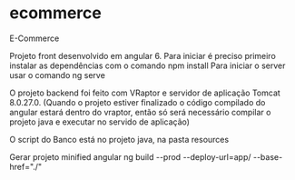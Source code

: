 # ecommerce
E-Commerce 

Projeto front desenvolvido em angular 6.
Para iniciar é preciso primeiro instalar as dependências com o comando npm install
Para iniciar o server usar o comando ng serve

O projeto backend foi feito com VRaptor e servidor de aplicação Tomcat 8.0.27.0.
(Quando o projeto estiver finalizado o código compilado do angular estará dentro do vraptor, então só será necessário compilar o projeto java e executar no servido de aplicação)

O script do Banco está no projeto java, na pasta resources


Gerar projeto minified angular
ng build --prod --deploy-url=app/ --base-href="./"

